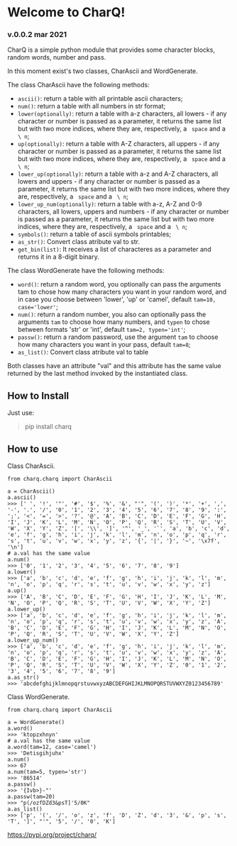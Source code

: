 # Welcome to CharQ!
### v.0.0.2 mar 2021

CharQ is a simple python module that provides some character blocks, random words, number and pass.

In this moment exist's two classes, CharAscii and WordGenerate.

The class CharAscii have the following methods:
- ``ascii()``: return a table with all printable ascii characters;
- ``num()``: return a table with all numbers in str format;
- ``lower(optionally)``: return a table with a-z characters, all lowers - if any character or number is passed as a parameter, it returns the same list but with two more indices, where they are, respectively, a `` space`` and a `` \ n``;
- ``up(optionally)``: return a table with A-Z characters, all uppers - if any character or number is passed as a parameter, it returns the same list but with two more indices, where they are, respectively, a `` space`` and a `` \ n``;
- ``lower_up(optionally)``: return a table with a-z and A-Z characters, all lowers and uppers - if any character or number is passed as a parameter, it returns the same list but with two more indices, where they are, respectively, a `` space`` and a `` \ n``;
- ``lower_up_num(optionally)``: return a table with a-z, A-Z and 0-9 characters, all lowers, uppers and numbers - if any character or number is passed as a parameter, it returns the same list but with two more indices, where they are, respectively, a `` space`` and a `` \ n``;
- ``symbols()``: return a table of ascii symbols printables;
- ``as_str()``: Convert class atribute val to str.
- ``get_bin(list)``: It receives a list of characteres as a parameter and returns it in a 8-digit binary.

The class WordGenerate have the following methods:
- ``word()``: return a random word, you optionally can pass the arguments tam to chose how many characters you want in your random word, and in case you choose between 'lower', 'up' or 'camel', default ``tam=10, case='lower'``;
- ``num()``: return a random number, you also can optionally pass the arguments ``tam`` to choose how many numbers, and ``typen`` to chose between formats 'str' or 'int', default ``tam=2, typen='int'``;
- ``passw()``: return a random password, use the argument ``tam`` to choose how many characters you want in your pass, default ``tam=8``;
- ``as_list()``: Convert class atribute val to table

Both classes have an attribute "val" and this attribute has the same value returned by the last method invoked by the instantiated class.

## How to Install
Just use: 
> pip install charq

## How to use
Class CharAscii.
``` 
from charq.charq import CharAscii

a = CharAscii()
a.ascii()
>>> [' ', '!', '"', '#', '$', '%', '&', "'", '(', ')', '*', '+', ',', '-', '.', '/', '0', '1', '2', '3', '4', '5', '6', '7', '8', '9', ':', ';', '<', '=', '>', '?', '@', 'A', 'B', 'C', 'D', 'E', 'F', 'G', 'H', 'I', 'J', 'K', 'L', 'M', 'N', 'O', 'P', 'Q', 'R', 'S', 'T', 'U', 'V', 'W', 'X', 'Y', 'Z', '[', '\\', ']', '^', '_', '`', 'a', 'b', 'c', 'd', 'e', 'f', 'g', 'h', 'i', 'j', 'k', 'l', 'm', 'n', 'o', 'p', 'q', 'r', 's', 't', 'u', 'v', 'w', 'x', 'y', 'z', '{', '|', '}', '~', '\x7f', '\n'] 
# a.val has the same value
a.num()
>>> ['0', '1', '2', '3', '4', '5', '6', '7', '8', '9']
a.lower()
>>> ['a', 'b', 'c', 'd', 'e', 'f', 'g', 'h', 'i', 'j', 'k', 'l', 'm', 'n', 'o', 'p', 'q', 'r', 's', 't', 'u', 'v', 'w', 'x', 'y', 'z'] 
a.up()
>>> ['A', 'B', 'C', 'D', 'E', 'F', 'G', 'H', 'I', 'J', 'K', 'L', 'M', 'N', 'O', 'P', 'Q', 'R', 'S', 'T', 'U', 'V', 'W', 'X', 'Y', 'Z'] 
a.lower_up()
>>> ['a', 'b', 'c', 'd', 'e', 'f', 'g', 'h', 'i', 'j', 'k', 'l', 'm', 'n', 'o', 'p', 'q', 'r', 's', 't', 'u', 'v', 'w', 'x', 'y', 'z', 'A', 'B', 'C', 'D', 'E', 'F', 'G', 'H', 'I', 'J', 'K', 'L', 'M', 'N', 'O', 'P', 'Q', 'R', 'S', 'T', 'U', 'V', 'W', 'X', 'Y', 'Z'] 
a.lower_up_num()
>>> ['a', 'b', 'c', 'd', 'e', 'f', 'g', 'h', 'i', 'j', 'k', 'l', 'm', 'n', 'o', 'p', 'q', 'r', 's', 't', 'u', 'v', 'w', 'x', 'y', 'z', 'A', 'B', 'C', 'D', 'E', 'F', 'G', 'H', 'I', 'J', 'K', 'L', 'M', 'N', 'O', 'P', 'Q', 'R', 'S', 'T', 'U', 'V', 'W', 'X', 'Y', 'Z', '0', '1', '2', '3', '4', '5', '6', '7', '8', '9'] 
a.as_str()
>>> 'abcdefghijklmnopqrstuvwxyzABCDEFGHIJKLMNOPQRSTUVWXYZ0123456789' 

```
Class WordGenerate.
```
from charq.charq import CharAscii

a = WordGenerate()
a.word()
>>> 'ktopzxhnyn'
# a.val has the same value
a.word(tam=12, case='camel')
>>> 'Detisgihjuhx' 
a.num()
>>> 67
a.num(tam=5, typen='str')
>>> '86514'
a.passw()
>>> '{Ivb>}-"' 
a.passw(tam=20)
>>> "p(/ozfDZd3&psT]'5/0K" 
a.as_list()
>>> ['p', '(', '/', 'o', 'z', 'f', 'D', 'Z', 'd', '3', '&', 'p', 's', 'T', ']', "'", '5', '/', '0', 'K']
```

https://pypi.org/project/charq/
